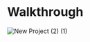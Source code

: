 # Walkthrough

![New Project (2) (1)](https://user-images.githubusercontent.com/77012663/130591658-dbc3f931-b40a-4bd3-bb4c-fdcca8b0c1ff.jpg)
